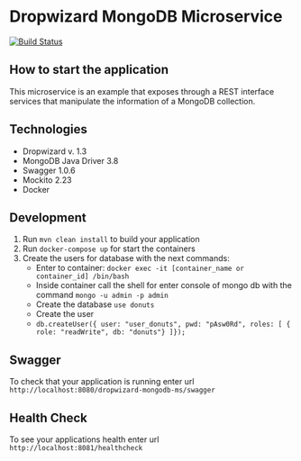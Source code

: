 # Dropwizard MongoDB Microservice

[![Build Status](https://travis-ci.org/ricdev2/dropwizard-mongodb-ms.svg?branch=master)](https://travis-ci.org/ricdev2/dropwizard-mongodb-ms)

How to start the application 
---

This microservice is an example that exposes through a REST interface services that manipulate the information of a MongoDB collection.

## Technologies

- Dropwizard v. 1.3
- MongoDB Java Driver 3.8
- Swagger 1.0.6
- Mockito 2.23
- Docker

## Development

1. Run `mvn clean install` to build your application
2. Run `docker-compose up` for start the containers
3. Create the users for database with the next commands:
    - Enter to container:
        `docker exec -it [container_name or container_id] /bin/bash`
    - Inside container call the shell for enter console of mongo db with the command
        `mongo -u admin -p admin`
    - Create the database
        `use donuts`
    - Create the user    
    - `db.createUser({ user: "user_donuts", pwd: "pAsw0Rd", roles: [ { role: "readWrite", db: "donuts"} ]});`      

Swagger
---
To check that your application is running enter url `http://localhost:8080/dropwizard-mongodb-ms/swagger` 

Health Check
---

To see your applications health enter url `http://localhost:8081/healthcheck`
